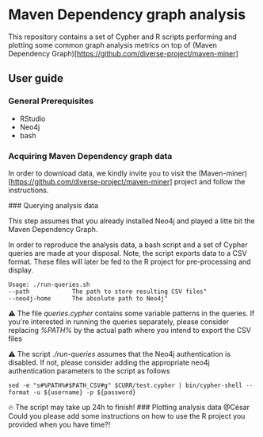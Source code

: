 # Maven Dependency graph analysis
This repository contains a set of Cypher and R scripts performing and plotting some common graph analysis metrics on top of (Maven Dependency Graph)[https://github.com/diverse-project/maven-miner]

## User guide

### General Prerequisites
- RStudio
- Neo4j
- bash
### Acquiring Maven Dependency graph data

In order to download data, we kindly invite you to visit the (Maven-miner)[https://github.com/diverse-project/maven-miner]  project and follow the instructions.

### Querying analysis data

This step assumes that you already installed Neo4j and played a litte bit the Maven Dependency Graph.

In order to reproduce the analysis data, a bash script and a set of Cypher queries are made at your disposal. Note, the script exports data to a CSV format. These files will later be fed to the R project for pre-processing and display.

```
Usage: ./run-queries.sh
--path            The path to store resulting CSV files"
--neo4j-home      The absolute path to Neo4j"
```

:warning: The file *queries.cypher* contains some variable patterns in the queries. If you're interested in running the queries separately, please consider replacing *%PATH%* by the actual path where you intend to export the CSV files

:warning: The script *./run-queries* assumes that the Neo4j authentication is disabled. If not, please consider adding the appropriate neo4j authentication parameters to the script as follows

```
sed -e "s#%PATH%#$PATH_CSV#g" $CURR/test.cypher | bin/cypher-shell --format -u ${username} -p ${password}
```

:fire: The script may take up 24h to finish!
### Plotting analysis data
@César Could you please add some instructions on how to use the R project you provided when you have time?!
